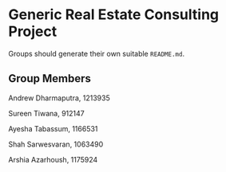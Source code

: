 # Generic Real Estate Consulting Project
Groups should generate their own suitable `README.md`.


## Group Members 
Andrew Dharmaputra, 1213935

Sureen Tiwana, 912147

Ayesha Tabassum, 1166531

Shah Sarwesvaran, 1063490

Arshia Azarhoush, 1175924

